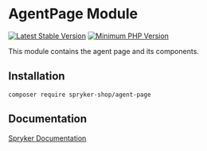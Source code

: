# AgentPage Module
[![Latest Stable Version](https://poser.pugx.org/spryker-shop/agent-page/v/stable.svg)](https://packagist.org/packages/spryker-shop/agent-page)
[![Minimum PHP Version](https://img.shields.io/badge/php-%3E%3D%208.2-8892BF.svg)](https://php.net/)

This module contains the agent page and its components.

## Installation

```
composer require spryker-shop/agent-page
```

## Documentation

[Spryker Documentation](https://docs.spryker.com)
